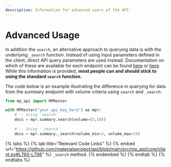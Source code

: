 ```yaml
---
description: Information for advanced users of the API.
---
```


# Advanced Usage

In addition the `search`, an alternative approach to querying data is with the underlying `_search` function. Instead of using input parameters defined in the client, direct API query parameters are used instead. Documentation on which of these are available for each endpoint can be found [here](https://api.materialsproject.org/docs) or [here](https://api.materialsproject.org/redoc). While this information is provided, **most people can and should stick to using the standard `search` function.**

The code below is an example illustrating the difference in querying for data from the summary endpoint with volume criteria using `search` and `_search`:

```python
from mp_api import MPRester

with MPRester("your_api_key_here") as mpr:
    # -- Using 'search'
    docs = mpr.summary.search(volume=(3,10))
    
    # -- Using '_search'
    docs = mpr.summary._search(volume_min=3, volume_max=10)
```

{% tabs %}
{% tab title="Relevant Code Links" %}
{% embed url="https://github.com/materialsproject/api/blob/main/src/mp_api/core/client.py#L760-L796" %}
`_search` method.
{% endembed %}
{% endtab %}
{% endtabs %}

